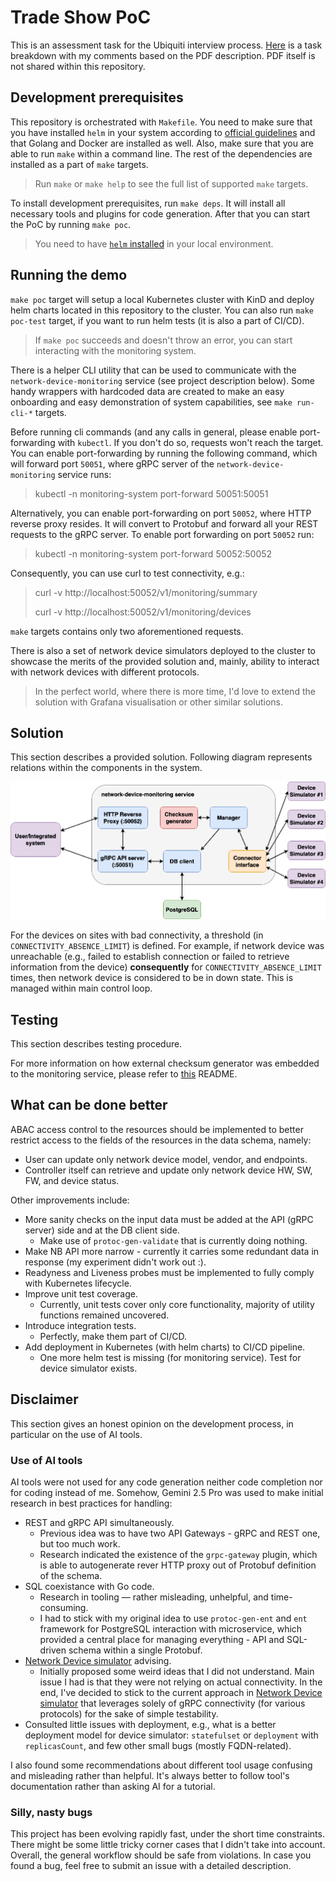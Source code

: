 # Trade Show PoC
This is an assessment task for the Ubiquiti interview process.
[Here](./task_definition.md) is a task breakdown with my comments based on the PDF description. 
PDF itself is not shared within this repository.


## Development prerequisites
This repository is orchestrated with `Makefile`. You need to make sure that you have installed `helm` in your system
according to [official guidelines](https://helm.sh/docs/intro/install/) and that Golang and Docker are installed as well.
Also, make sure that you are able to run `make` within a command line. The rest of the dependencies are installed as a 
part of `make` targets.

> Run `make` or `make help` to see the full list of supported `make` targets.

To install development prerequisites, run `make deps`. It will install all necessary tools and plugins for code generation.
After that you can start the PoC by running `make poc`.
> You need to have [`helm` installed](https://helm.sh/docs/intro/install/) in your local environment.


## Running the demo
`make poc` target will setup a local Kubernetes cluster with KinD and deploy helm charts located in this repository to 
the cluster. You can also run `make poc-test` target, if you want to run helm tests (it is also a part of CI/CD).

> If `make poc` succeeds and doesn't throw an error, you can start interacting with the monitoring system.

There is a helper CLI utility that can be used to communicate with the `network-device-monitoring` service (see
project description below). 
Some handy wrappers with hardcoded data are created to make an easy onboarding and easy demonstration of system capabilities, 
see `make run-cli-*` targets. 

Before running cli commands (and any calls in general, please enable port-forwarding with `kubectl`. 
If you don't do so, requests won't reach the target. You can enable port-forwarding by running the following command,
which will forward port `50051`, where gRPC server of the `network-device-monitoring` service runs:
> kubectl -n monitoring-system port-forward <network-device-monitoring-POD-NAME> 50051:50051

Alternatively, you can enable port-forwarding on port `50052`, where HTTP reverse proxy resides. It will convert to
Protobuf and forward all your REST requests to the gRPC server. To enable port forwarding on port `50052` run:
> kubectl -n monitoring-system port-forward <network-device-monitoring-POD-NAME> 50052:50052

Consequently, you can use curl to test connectivity, e.g.:
> curl -v http://localhost:50052/v1/monitoring/summary
> 
> curl -v http://localhost:50052/v1/monitoring/devices

`make` targets contains only two aforementioned requests.

There is also a set of network device simulators deployed to the cluster to showcase the merits of the provided solution
and, mainly, ability to interact with network devices with different protocols.

> In the perfect world, where there is more time, I'd love to extend the solution with Grafana visualisation or other
> similar solutions.

## Solution
This section describes a provided solution. Following diagram represents relations within the components in the system.

![Network Device Monitoring system](trade-show-poc.png "Network Device Monitoring system")


For the devices on sites with bad connectivity, a threshold (in `CONNECTIVITY_ABSENCE_LIMIT`) is defined. For example,
if network device was unreachable (e.g., failed to establish connection or failed to retrieve information from the device)
**consequently** for `CONNECTIVITY_ABSENCE_LIMIT` times, then network device is considered to be in down state.
This is managed within main control loop.


## Testing
This section describes testing procedure.

For more information on how external checksum generator was embedded to the monitoring service, please refer to 
[this](pkg/checksum/README.md) README.


## What can be done better
ABAC access control to the resources should be implemented to better restrict access to the fields of the resources 
in the data schema, namely:
- User can update only network device model, vendor, and endpoints.
- Controller itself can retrieve and update only network device HW, SW, FW, and device status.

Other improvements include:
- More sanity checks on the input data must be added at the API (gRPC server) side and at the DB client side.
  - Make use of `protoc-gen-validate` that is currently doing nothing.
- Make NB API more narrow - currently it carries some redundant data in response (my experiment didn't work out :).
- Readyness and Liveness probes must be implemented to fully comply with Kubernetes lifecycle.
- Improve unit test coverage.
  - Currently, unit tests cover only core functionality, majority of utility functions remained uncovered.
- Introduce integration tests.
  - Perfectly, make them part of CI/CD.
- Add deployment in Kubernetes (with helm charts) to CI/CD pipeline. 
  - One more helm test is missing (for monitoring service). Test for device simulator exists.


## Disclaimer
This section gives an honest opinion on the development process, in particular on the use of AI tools.


### Use of AI tools
AI tools were not used for any code generation neither code completion nor for coding instead of me. Somehow,
Gemini 2.5 Pro was used to make initial research in best practices for handling:
- REST and gRPC API simultaneously.
    - Previous idea was to have two API Gateways - gRPC and REST one, but too much work.
    - Research indicated the existence of the `grpc-gateway` plugin, which is able to autogenerate rever HTTP
      proxy out of Protobuf definition of the schema.
- SQL coexistance with Go code.
    - Research in tooling — rather misleading, unhelpful, and time-consuming.
    - I had to stick with my original idea to use `protoc-gen-ent` and `ent` framework for PostgreSQL interaction with
      microservice, which provided a central place for managing everything - API and SQL-driven schema within a single Protobuf.
- [Network Device simulator](pkg/mocks/README.md) advising.
  - Initially proposed some weird ideas that I did not understand. Main issue I had is that they were not relying on 
  actual connectivity. In the end, I've decided to stick to the current approach in 
  [Network Device simulator](pkg/mocks/README.md) that
  leverages solely of gRPC connectivity (for various protocols) for the sake of simple testability.
- Consulted little issues with deployment, e.g., what is a better deployment model for device simulator: 
  `statefulset` or `deployment` with `replicasCount`, and few other small bugs (mostly FQDN-related).

I also found some recommendations about different tool usage confusing and misleading rather than helpful.
It's always better to follow tool's documentation rather than asking AI for a tutorial.


### Silly, nasty bugs
This project has been evolving rapidly fast, under the short time constraints. There might be some little tricky corner 
cases that I didn't take into account. Overall, the general workflow should be safe from violations. In case you found a bug,
feel free to submit an issue with a detailed description. 

